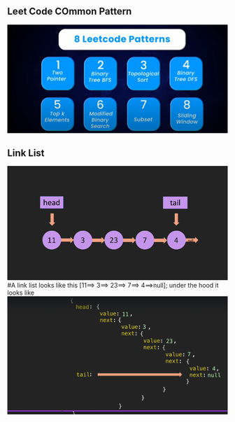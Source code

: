## Leet Code COmmon Pattern

![8 Common Pattern](./LL/LeetCodePattern.png)

## Link List

![Pictorial LL](./LL/LL.png)
#A link list looks like this [11==> 3==> 23==> 7==> 4==>null]; under the hood it looks like
![LL Under the hood](./LL/LLUnderTheHood.png)
